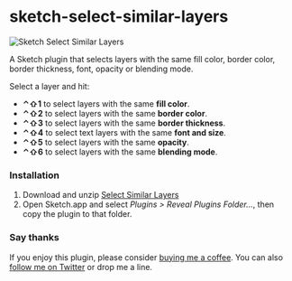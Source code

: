 # sketch-select-similar-layers

![Sketch Select Similar Layers](http://wessley.me/images/SelectSimilarLayersPlugin.png)

A Sketch plugin that selects layers with the same fill color, border color, border thickness, font, opacity or blending mode.

Select a layer and hit:
- **⌃⇧1** to select layers with the same **fill color**.
- **⌃⇧2** to select layers with the same **border color**.
- **⌃⇧3** to select layers with the same **border thickness**.
- **⌃⇧4** to select text layers with the same **font and size**.
- **⌃⇧5** to select layers with the same **opacity**.
- **⌃⇧6** to select layers with the same **blending mode**.

### Installation
1. Download and unzip [Select Similar Layers](https://github.com/wonderbit/sketch-select-similar-layers/archive/master.zip)
2. Open Sketch.app and select *Plugins > Reveal Plugins Folder...*, then copy the plugin to that folder.
 
### Say thanks
If you enjoy this plugin, please consider [buying me a coffee](https://www.paypal.me/wessley/5). You can also [follow  me on Twitter](http://twitter.com/wessley) or drop me a line.
